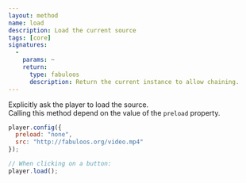 ```yaml
---
layout: method
name: load
description: Load the current source
tags: [core]
signatures:
  -
    params: ~
    return:
      type: fabuloos
      description: Return the current instance to allow chaining.
---
```


Explicitly ask the player to load the source.  
Calling this method depend on the value of the `preload` property.

```js
player.config({
  preload: "none",
  src: "http://fabuloos.org/video.mp4"
});

// When clicking on a button:
player.load();
```